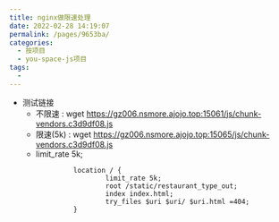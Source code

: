 ```yaml
---
title: nginx做限速处理
date: 2022-02-28 14:19:07
permalink: /pages/9653ba/
categories:
  - 按项目
  - you-space-js项目
tags:
  - 
---
```


* 测试链接
  * 不限速 : wget https://gz006.nsmore.ajojo.top:15061/js/chunk-vendors.c3d9df08.js
  * 限速(5k)  :  wget https://gz006.nsmore.ajojo.top:15065/js/chunk-vendors.c3d9df08.js
  * limit_rate 5k;



``` nginx
                location / {
                        limit_rate 5k;
                        root /static/restaurant_type_out;
                        index index.html;
                        try_files $uri $uri/ $uri.html =404;
                }
```




